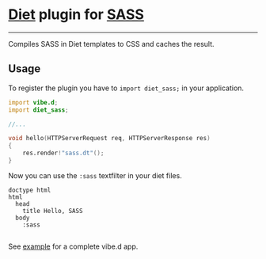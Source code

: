 # [Diet](http://vibed.org/templates/diet) plugin for [SASS](http://sass-lang.com/)

----

Compiles SASS in Diet templates to CSS and caches the result.

## Usage

To register the plugin you have to `import diet_sass;` in your application.

```d
import vibe.d;
import diet_sass;

//...

void hello(HTTPServerRequest req, HTTPServerResponse res)
{
    res.render!"sass.dt"();
}
```

Now you can use the `:sass` textfilter in your diet files.

```jade
doctype html
html
  head
    title Hello, SASS
  body
    :sass
      
```

See [example](https://github.com/ColdenCullen/diet-sass/tree/master/example) for a complete vibe.d app.
